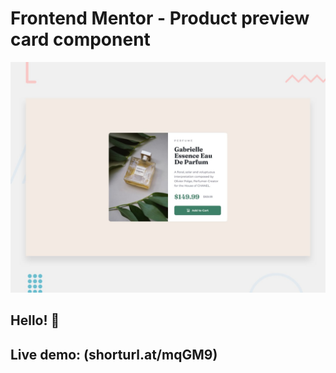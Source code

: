 # Frontend Mentor - Product preview card component

![Design preview for the Product preview card component coding challenge](./design/desktop-preview.jpg)

## Hello! 👋

## Live demo: (shorturl.at/mqGM9)

